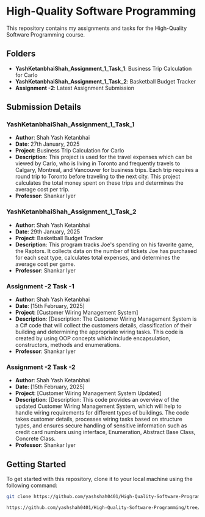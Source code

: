 # High-Quality Software Programming

This repository contains my assignments and tasks for the High-Quality Software Programming course.

## Folders

- **YashKetanbhaiShah_Assignment_1_Task_1**: Business Trip Calculation for Carlo
- **YashKetanbhaiShah_Assignment_1_Task_2**: Basketball Budget Tracker
- **Assignment -2**: Latest Assignment Submission

## Submission Details

### YashKetanbhaiShah_Assignment_1_Task_1
- **Author**: Shah Yash Ketanbhai
- **Date**: 27th January, 2025
- **Project**: Business Trip Calculation for Carlo
- **Description**: This project is used for the travel expenses which can be viewed by Carlo, who is living in Toronto and frequently travels to Calgary, Montreal, and Vancouver for business trips. Each trip requires a round trip to Toronto before traveling to the next city. This project calculates the total money spent on these trips and determines the average cost per trip.
- **Professor**: Shankar Iyer

### YashKetanbhaiShah_Assignment_1_Task_2
- **Author**: Shah Yash Ketanbhai
- **Date**: 29th January, 2025
- **Project**: Basketball Budget Tracker
- **Description**: This program tracks Joe's spending on his favorite game, the Raptors. It collects data on the number of tickets Joe has purchased for each seat type, calculates total expenses, and determines the average cost per game.
- **Professor**: Shankar Iyer

### Assignment -2 Task -1
- **Author**: Shah Yash Ketanbhai
- **Date**: [15th February, 2025]
- **Project**: [Customer Wiring Management System]
- **Description**: [Description: The Customer Wiring Management System is a C# code that will collect the customers details, classification of their building  and determining the appropriate wiring tasks. This code is created by using OOP concepts which include encapsulation, constructors, methods and enumerations.
- **Professor**: Shankar Iyer

### Assignment -2 Task -2
- **Author**: Shah Yash Ketanbhai
- **Date**: [15th February, 2025]
- **Project**: [Customer Wiring Management System Updated]
- **Description**: [Description: This code provides an overview of the updated Customer Wiring Management System, which will help to handle wiring requirements for different types of buildings. The code takes customer details,  processes wiring tasks based on structure types, and ensures secure handling of sensitive information such  as credit card numbers using interface, Enumeration, Abstract Base Class, Concrete Class.
- **Professor**: Shankar Iyer

## Getting Started

To get started with this repository, clone it to your local machine using the following command:

```bash
git clone https://github.com/yashshah0401/High-Quality-Software-Programming.git

https://github.com/yashshah0401/High-Quality-Software-Programming/tree/master/Assignment%20-2
